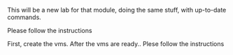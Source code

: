   
This will be a new lab for that module, doing the same stuff, with up-to-date commands. 

Please follow the instructions

First, create the vms.
After the vms are ready..
Plese follow the instructions
